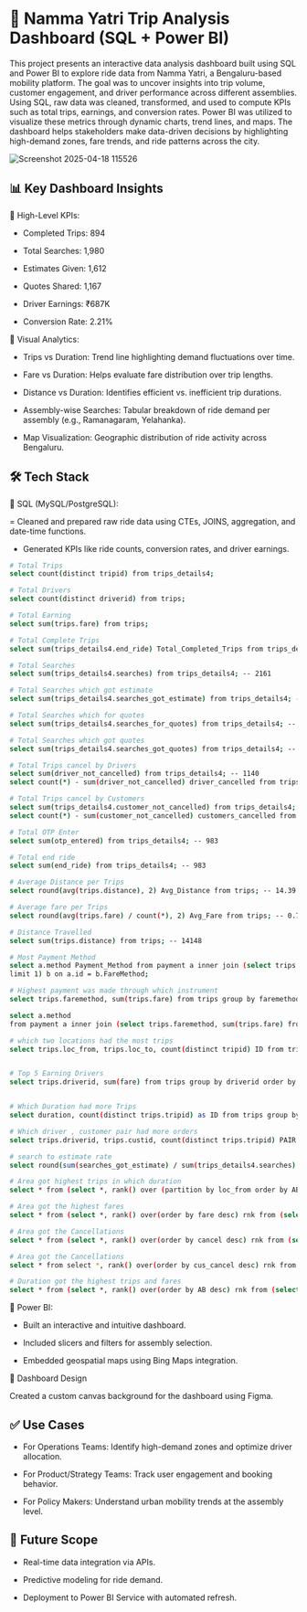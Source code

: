 
# 🚕 Namma Yatri Trip Analysis Dashboard (SQL + Power BI)

This project presents an interactive data analysis dashboard built using SQL and Power BI to explore ride data from Namma Yatri, a Bengaluru-based mobility platform. 
The goal was to uncover insights into trip volume, customer engagement, and driver performance across different assemblies. Using SQL, raw data was cleaned, transformed, and used to compute KPIs such as total trips, earnings, and conversion rates. 
Power BI was utilized to visualize these metrics through dynamic charts, trend lines, and maps. The dashboard helps stakeholders make data-driven decisions by highlighting high-demand zones, fare trends, and ride patterns across the city.

![Screenshot 2025-04-18 115526](https://github.com/user-attachments/assets/e28ad370-4a81-4080-bf4d-45e3440d869e)







## 📊 Key Dashboard Insights
🔷 High-Level KPIs:

- Completed Trips: 894

- Total Searches: 1,980

- Estimates Given: 1,612

- Quotes Shared: 1,167

- Driver Earnings: ₹687K

- Conversion Rate: 2.21%

🔷 Visual Analytics:

- Trips vs Duration: Trend line highlighting demand fluctuations over time.

- Fare vs Duration: Helps evaluate fare distribution over trip lengths.

- Distance vs Duration: Identifies efficient vs. inefficient trip durations.

- Assembly-wise Searches: Tabular breakdown of ride demand per assembly (e.g., Ramanagaram, Yelahanka).

- Map Visualization: Geographic distribution of ride activity across Bengaluru.

## 🛠️ Tech Stack

🔷 SQL (MySQL/PostgreSQL):

= Cleaned and prepared raw ride data using CTEs, JOINS, aggregation, and date-time functions.

- Generated KPIs like ride counts, conversion rates, and driver earnings.
```bash
# Total Trips
select count(distinct tripid) from trips_details4;

# Total Drivers
select count(distinct driverid) from trips;

# Total Earning
select sum(trips.fare) from trips;

# Total Complete Trips
select sum(trips_details4.end_ride) Total_Completed_Trips from trips_details4;

# Total Searches
select sum(trips_details4.searches) from trips_details4; -- 2161

# Total Searches which got estimate
select sum(trips_details4.searches_got_estimate) from trips_details4; -- 1758

# Total Searches which for quotes
select sum(trips_details4.searches_for_quotes) from trips_details4; -- 1455

# Total Searches which got quotes
select sum(trips_details4.searches_got_quotes) from trips_details4; -- 1277

# Total Trips cancel by Drivers
select sum(driver_not_cancelled) from trips_details4; -- 1140
select count(*) - sum(driver_not_cancelled) driver_cancelled from trips_details4; -- 1021

# Total Trips cancel by Customers
select sum(trips_details4.customer_not_cancelled) from trips_details4; -- 1120
select count(*) - sum(customer_not_cancelled) customers_cancelled from trips_details4; -- 1041

# Total OTP Enter
select sum(otp_entered) from trips_details4; -- 983

# Total end ride
select sum(end_ride) from trips_details4; -- 983

# Average Distance per Trips
select round(avg(trips.distance), 2) Avg_Distance from trips; -- 14.39

# Average fare per Trips
select round(avg(trips.fare) / count(*), 2) Avg_Fare from trips; -- 0.78

# Distance Travelled
select sum(trips.distance) from trips; -- 14148

# Most Payment Method
select a.method Payment_Method from payment a inner join (select trips.faremethod FareMethod, count(distinct tripid) ID from trips group by trips.faremethod order by count (distinct tripid) desc
limit 1) b on a.id = b.FareMethod;

# Highest payment was made through which instrument
select trips.faremethod, sum(trips.fare) from trips group by faremethod order by sum(fare) desc limit 1; -- 197941

select a.method
from payment a inner join (select trips.faremethod, sum(trips.fare) from trips group by faremethod order by sum(fare) desc limit 1) b on a.id = b.faremethod;

# which two locations had the most trips
select trips.loc_from, trips.loc_to, count(distinct tripid) ID from trips group by loc_from, loc_to order by count (distinct tripid) desc limit 2;


# Top 5 Earning Drivers
select trips.driverid, sum(fare) from trips group by driverid order by sum(fare) desc limit 5;


# Which Duration had more Trips
select duration, count(distinct trips.tripid) as ID from trips group by duration order by ID desc limit 1;

# Which driver , customer pair had more orders
select trips.driverid, trips.custid, count(distinct trips.tripid) PAIR from trips group by driverid, custid order by PAIR desc LIMIT 2;

# search to estimate rate
select round(sum(searches_got_estimate) / sum(trips_details4.searches) * 100, 2) as EST_RATE from trips_details4; -- 81.35

# Area got highest trips in which duration
select * from (select *, rank() over (partition by loc_from order by AB desc) rnk from (select trips.duration, trips.loc_from, count(distinct trips.tripid) as AB from trips group by duration,loc_from) a) c where rnk = 1;

# Area got the highest fares
select * from (select *, rank() over(order by fare desc) rnk from (select trips.loc_from, sum(trips.fare) fare from trips group by loc_from)a)b where rnk=1;

# Area got the Cancellations
select * from (select *, rank() over(order by cancel desc) rnk from (select loc_from, count(*) - sum(driver_not_cancelled) cancel from trips_details4 group by loc_from)a)b where rnk=1;

# Area got the Cancellations
select * from select *, rank() over(order by cus_cancel desc) rnk from (select loc_from, count(*) - sum(customer_not_cancelled) cus_cancel from trips_details4 group by loc_from)a)b where rnk=1;

# Duration got the highest trips and fares
select * from (select *, rank() over(order by AB desc) rnk from (select duration, count(distinct tripid) AB  from trips group by duration)a)b where rnk=1;

```
🔷 Power BI:

- Built an interactive and intuitive dashboard.

- Included slicers and filters for assembly selection.

- Embedded geospatial maps using Bing Maps integration.
    


🔷 Dashboard Design

 Created a custom canvas background for the dashboard using Figma.

 ## ✅ Use Cases
- For Operations Teams: Identify high-demand zones and optimize driver allocation.

- For Product/Strategy Teams: Track user engagement and booking behavior.

- For Policy Makers: Understand urban mobility trends at the assembly level.

## 🚀 Future Scope
- Real-time data integration via APIs.

- Predictive modeling for ride demand.

- Deployment to Power BI Service with automated refresh.






